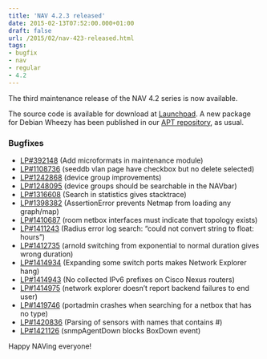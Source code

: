 ```yaml
---
title: 'NAV 4.2.3 released'
date: 2015-02-13T07:52:00.000+01:00
draft: false
url: /2015/02/nav-423-released.html
tags: 
- bugfix
- nav
- regular
- 4.2
---
```


The third maintenance release of the NAV 4.2 series is now available.

The source code is available for download at [Launchpad](https://launchpad.net/nav/4.2/4.2.3). A new package for Debian Wheezy has been published in our [APT repository](https://nav.uninett.no/wiki/nav_on_debian), as usual.

### Bugfixes

*   [LP#392148](https://bugs.launchpad.net/nav/+bug/392148/) (Add microformats in maintenance module)
*   [LP#1108736](https://bugs.launchpad.net/nav/+bug/1108736/) (seeddb vlan page have checkbox but no delete selected)
*   [LP#1242868](https://bugs.launchpad.net/nav/+bug/1242868/) (device group improvements)
*   [LP#1248095](https://bugs.launchpad.net/nav/+bug/1248095/) (device groups should be searchable in the NAVbar)
*   [LP#1316608](https://bugs.launchpad.net/nav/+bug/1316608/) (Search in statistics gives stacktrace)
*   [LP#1398382](https://bugs.launchpad.net/nav/+bug/1398382/) (AssertionError prevents Netmap from loading any graph/map)
*   [LP#1410687](https://bugs.launchpad.net/nav/+bug/1410687/) (room netbox interfaces must indicate that topology exists)
*   [LP#1411243](https://bugs.launchpad.net/nav/+bug/1411243/) (Radius error log search: “could not convert string to float: hours”)
*   [LP#1412735](https://bugs.launchpad.net/nav/+bug/1412735/) (arnold switching from exponential to normal duration gives wrong duration)
*   [LP#1414934](https://bugs.launchpad.net/nav/+bug/1414934/) (Expanding some switch ports makes Network Explorer hang)
*   [LP#1414943](https://bugs.launchpad.net/nav/+bug/1414943/) (No collected IPv6 prefixes on Cisco Nexus routers)
*   [LP#1414975](https://bugs.launchpad.net/nav/+bug/1414975/) (network explorer doesn’t report backend failures to end user)
*   [LP#1419746](https://bugs.launchpad.net/nav/+bug/1419746/) (portadmin crashes when searching for a netbox that has no type)
*   [LP#1420836](https://bugs.launchpad.net/nav/+bug/1420836/) (Parsing of sensors with names that contains #)
*   [LP#1421126](https://bugs.launchpad.net/nav/+bug/1421126/) (snmpAgentDown blocks BoxDown event)

Happy NAVing everyone!
